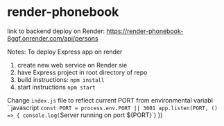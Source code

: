 # render-phonebook
link to backend deploy on Render: https://render-phonebook-8ggf.onrender.com/api/persons

Notes:
To deploy Express app on render
  1. create new web service on Render sie
  2. have Express project in root directory of repo
  3. build instructions: `npm install`
  4. start instructions `npm start`

Change `index.js` file to reflect current PORT from environmental variabl
``javascript
`const PORT = process.env.PORT || 3001
app.listen(PORT, () => {
  console.log(`Server running on port ${PORT}`)
})
```

